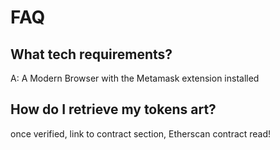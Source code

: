 # FAQ

## What tech requirements?
A: A Modern Browser with the Metamask extension installed

## How do I retrieve my tokens art?
once verified, link to contract section, Etherscan contract read!